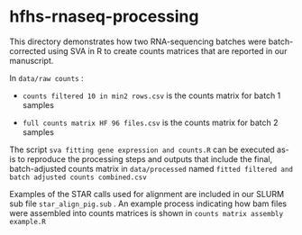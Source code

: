 # hfhs-rnaseq-processing

This directory demonstrates how two RNA-sequencing batches were batch-corrected using SVA in R to create counts matrices that are reported in our manuscript.

In `data/raw counts` :

-   `counts filtered 10 in min2 rows.csv` is the counts matrix for batch 1 samples

-   `full counts matrix HF 96 files.csv` is the counts matrix for batch 2 samples

The script `sva fitting gene expression and counts.R` can be executed as-is to reproduce the processing steps and outputs that include the final, batch-adjusted counts matrix in `data/processed` named `fitted filtered and batch adjusted counts combined.csv`

Examples of the STAR calls used for alignment are included in our SLURM sub file `star_align_pig.sub` . An example process indicating how bam files were assembled into counts matrices is shown in `counts matrix assembly example.R`
